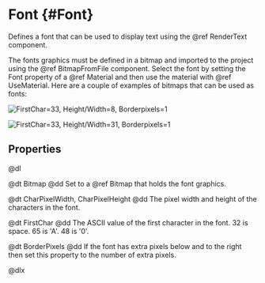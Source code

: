 # Font {#Font}

Defines a font that can be used to display text using the @ref RenderText component.

The fonts graphics must be defined in a bitmap and imported to the project using the @ref BitmapFromFile component. Select the font by setting the Font property of a @ref Material and then use the material with @ref UseMaterial. Here are a couple of examples of bitmaps that can be used as fonts:

![FirstChar=33, Height/Width=8, Borderpixels=1](comp-font-size9-256x32.png)

![FirstChar=33, Height/Width=31, Borderpixels=1](comp-font-size32-512x128.png)

## Properties

@dl

@dt Bitmap
@dd Set to a @ref Bitmap that holds the font graphics.

@dt CharPixelWidth, CharPixelHeight
@dd The pixel width and height of the characters in the font.

@dt FirstChar
@dd The ASCII value of the first character in the font. 32 is space. 65 is 'A'. 48 is '0'.

@dt BorderPixels
@dd If the font has extra pixels below and to the right then set this property to the number of extra pixels.

@dlx

